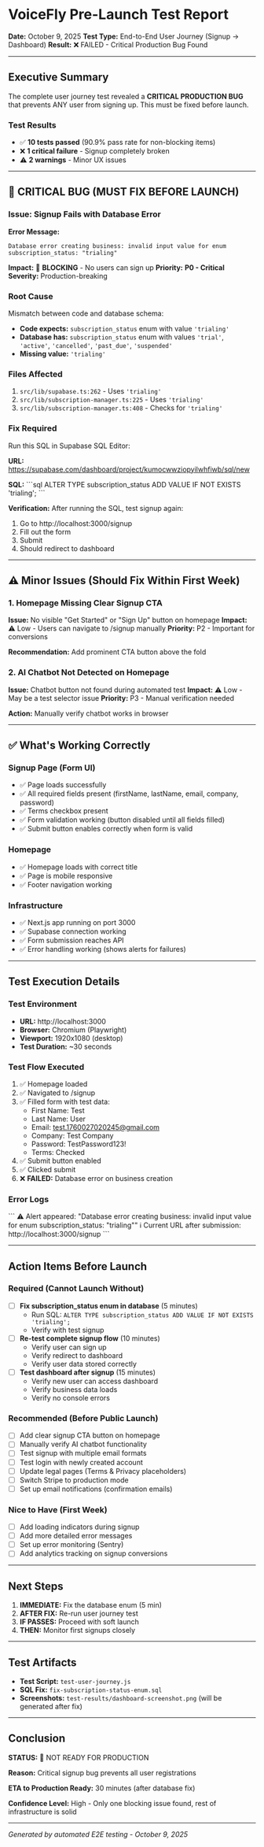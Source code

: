 # VoiceFly Pre-Launch Test Report
**Date:** October 9, 2025
**Test Type:** End-to-End User Journey (Signup → Dashboard)
**Result:** ❌ FAILED - Critical Production Bug Found

---

## Executive Summary

The complete user journey test revealed a **CRITICAL PRODUCTION BUG** that prevents ANY user from signing up. This must be fixed before launch.

### Test Results
- ✅ **10 tests passed** (90.9% pass rate for non-blocking items)
- ❌ **1 critical failure** - Signup completely broken
- ⚠️ **2 warnings** - Minor UX issues

---

## 🚨 CRITICAL BUG (MUST FIX BEFORE LAUNCH)

### Issue: Signup Fails with Database Error

**Error Message:**
```
Database error creating business: invalid input value for enum subscription_status: "trialing"
```

**Impact:** 🔴 **BLOCKING** - No users can sign up
**Priority:** **P0 - Critical**
**Severity:** Production-breaking

### Root Cause

Mismatch between code and database schema:
- **Code expects:** `subscription_status` enum with value `'trialing'`
- **Database has:** `subscription_status` enum with values `'trial'`, `'active'`, `'cancelled'`, `'past_due'`, `'suspended'`
- **Missing value:** `'trialing'`

### Files Affected

1. `src/lib/supabase.ts:262` - Uses `'trialing'`
2. `src/lib/subscription-manager.ts:225` - Uses `'trialing'`
3. `src/lib/subscription-manager.ts:408` - Checks for `'trialing'`

### Fix Required

Run this SQL in Supabase SQL Editor:

**URL:** https://supabase.com/dashboard/project/kumocwwziopyilwhfiwb/sql/new

**SQL:**
\`\`\`sql
ALTER TYPE subscription_status ADD VALUE IF NOT EXISTS 'trialing';
\`\`\`

**Verification:**
After running the SQL, test signup again:
1. Go to http://localhost:3000/signup
2. Fill out the form
3. Submit
4. Should redirect to dashboard

---

## ⚠️ Minor Issues (Should Fix Within First Week)

### 1. Homepage Missing Clear Signup CTA

**Issue:** No visible "Get Started" or "Sign Up" button on homepage
**Impact:** ⚠️ Low - Users can navigate to /signup manually
**Priority:** P2 - Important for conversions

**Recommendation:** Add prominent CTA button above the fold

### 2. AI Chatbot Not Detected on Homepage

**Issue:** Chatbot button not found during automated test
**Impact:** ⚠️ Low - May be a test selector issue
**Priority:** P3 - Manual verification needed

**Action:** Manually verify chatbot works in browser

---

## ✅ What's Working Correctly

### Signup Page (Form UI)
- ✅ Page loads successfully
- ✅ All required fields present (firstName, lastName, email, company, password)
- ✅ Terms checkbox present
- ✅ Form validation working (button disabled until all fields filled)
- ✅ Submit button enables correctly when form is valid

### Homepage
- ✅ Homepage loads with correct title
- ✅ Page is mobile responsive
- ✅ Footer navigation working

### Infrastructure
- ✅ Next.js app running on port 3000
- ✅ Supabase connection working
- ✅ Form submission reaches API
- ✅ Error handling working (shows alerts for failures)

---

## Test Execution Details

### Test Environment
- **URL:** http://localhost:3000
- **Browser:** Chromium (Playwright)
- **Viewport:** 1920x1080 (desktop)
- **Test Duration:** ~30 seconds

### Test Flow Executed

1. ✅ Homepage loaded
2. ✅ Navigated to /signup
3. ✅ Filled form with test data:
   - First Name: Test
   - Last Name: User
   - Email: test.1760027020245@gmail.com
   - Company: Test Company
   - Password: TestPassword123!
   - Terms: Checked
4. ✅ Submit button enabled
5. ✅ Clicked submit
6. ❌ **FAILED:** Database error on business creation

### Error Logs
\`\`\`
⚠️  Alert appeared: "Database error creating business: invalid input value for enum subscription_status: "trialing""
ℹ️  Current URL after submission: http://localhost:3000/signup
\`\`\`

---

## Action Items Before Launch

### Required (Cannot Launch Without)
- [ ] **Fix subscription_status enum in database** (5 minutes)
  - Run SQL: `ALTER TYPE subscription_status ADD VALUE IF NOT EXISTS 'trialing';`
  - Verify with test signup
- [ ] **Re-test complete signup flow** (10 minutes)
  - Verify user can sign up
  - Verify redirect to dashboard
  - Verify user data stored correctly
- [ ] **Test dashboard after signup** (15 minutes)
  - Verify new user can access dashboard
  - Verify business data loads
  - Verify no console errors

### Recommended (Before Public Launch)
- [ ] Add clear signup CTA button on homepage
- [ ] Manually verify AI chatbot functionality
- [ ] Test signup with multiple email formats
- [ ] Test login with newly created account
- [ ] Update legal pages (Terms & Privacy placeholders)
- [ ] Switch Stripe to production mode
- [ ] Set up email notifications (confirmation emails)

### Nice to Have (First Week)
- [ ] Add loading indicators during signup
- [ ] Add more detailed error messages
- [ ] Set up error monitoring (Sentry)
- [ ] Add analytics tracking on signup conversions

---

## Next Steps

1. **IMMEDIATE:** Fix the database enum (5 min)
2. **AFTER FIX:** Re-run user journey test
3. **IF PASSES:** Proceed with soft launch
4. **THEN:** Monitor first signups closely

---

## Test Artifacts

- **Test Script:** `test-user-journey.js`
- **SQL Fix:** `fix-subscription-status-enum.sql`
- **Screenshots:** `test-results/dashboard-screenshot.png` (will be generated after fix)

---

## Conclusion

**STATUS:** 🔴 NOT READY FOR PRODUCTION

**Reason:** Critical signup bug prevents all user registrations

**ETA to Production Ready:** 30 minutes (after database fix)

**Confidence Level:** High - Only one blocking issue found, rest of infrastructure is solid

---

*Generated by automated E2E testing - October 9, 2025*

